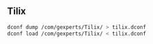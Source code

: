 
## Tilix

```bash
dconf dump /com/gexperts/Tilix/ > tilix.dconf
dconf load /com/gexperts/Tilix/ < tilix.dconf
```
